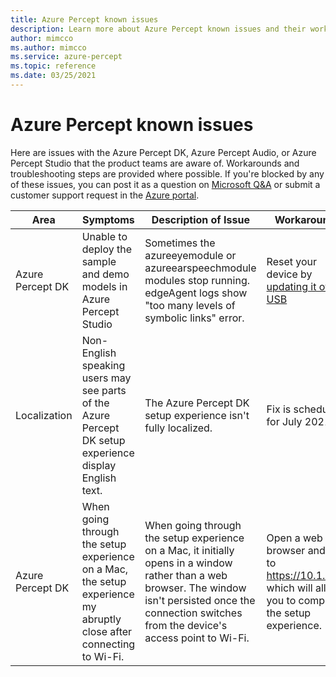 ```yaml
---
title: Azure Percept known issues
description: Learn more about Azure Percept known issues and their workarounds
author: mimcco
ms.author: mimcco
ms.service: azure-percept
ms.topic: reference
ms.date: 03/25/2021
---
```


# Azure Percept known issues

Here are issues with the Azure Percept DK, Azure Percept Audio, or Azure Percept Studio that the product teams are aware of. Workarounds and troubleshooting steps are provided where possible. If you're blocked by any of these issues, you can post it as a question on [Microsoft Q&A](https://docs.microsoft.com/answers/topics/azure-percept.html) or submit a customer support request in the [Azure portal](https://portal.azure.com/#blade/Microsoft_Azure_Support/HelpAndSupportBlade/overview). 

|Area|Symptoms|Description of Issue|Workaround|
|-------|---------|---------|---------|
| Azure Percept DK | Unable to deploy the sample and demo models in Azure Percept Studio | Sometimes the azureeyemodule or azureearspeechmodule modules stop running. edgeAgent logs show "too many levels of symbolic links" error. | Reset your device by [updating it over USB](./how-to-update-via-usb.md) |
| Localization | Non-English speaking users may see parts of the Azure Percept DK setup experience display English text. | The Azure Percept DK setup experience isn't fully localized. | Fix is scheduled for July 2021  |
| Azure Percept DK | When going through the setup experience on a Mac, the setup experience my abruptly close after connecting to Wi-Fi. | When going through the setup experience on a Mac, it initially opens in a window rather than a web browser. The window isn't persisted once the connection switches from the device's access point to Wi-Fi. | Open a web browser and go to https://10.1.1.1, which will allow you to complete the setup experience. |